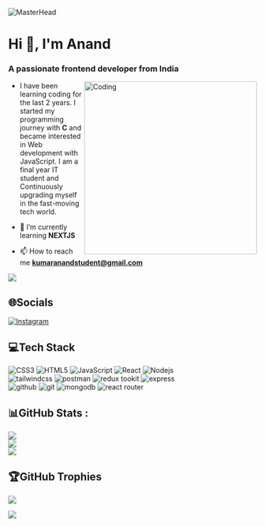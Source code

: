 ![MasterHead](https://camo.githubusercontent.com/371a3bbae1297d47d50006f91fdc0f51f0060b62dbbddbdba1b1b1438bc0f80d/68747470733a2f2f6d617275663030312d6d742e6769746875622e696f2f5072656d69756d2d44656c69766572792f7765622e676966)

<h1 align="left">Hi 👋, I'm Anand</h1>
<h3 align="left">A passionate frontend developer from India</h3>
<img align="right" alt="Coding" width="350" src="https://media.licdn.com/dms/image/D5612AQGOmwfIE5mlWA/article-cover_image-shrink_720_1280/0/1674617947228?e=2147483647&v=beta&t=FTU_isQ6VYfV5D_ueFHPWvT8ZqgDeJG3yr8Mi8lpfk0"/>

- I have been learning coding for the last 2 years. I started my programming journey with **C** and became interested in Web development with JavaScript. I am a final year IT student and Continuously upgrading myself in the fast-moving tech world.

- 🌱 I’m currently learning **NEXTJS**
- 📫 How to reach me **kumaranandstudent@gmail.com**

<a href="https://www.github.com/anandkr651" target="_blank" rel="noreferrer"><img
src="https://img.shields.io/github/followers/anandkr651?logo=github&style=for-the-badge&color=0891b2&labelColor=1c1917" /></a>

## 🌐Socials

[![Instagram](https://img.shields.io/badge/Instagram-%23E4405F.svg?logo=Instagram&logoColor=white)](https://instagram.com/anandkr651)

## 💻Tech Stack

![CSS3](https://img.shields.io/badge/css3-%231572B6.svg?style=for-the-badge&logo=css3&logoColor=white) ![HTML5](https://img.shields.io/badge/html5-%23E34F26.svg?style=for-the-badge&logo=html5&logoColor=white) ![JavaScript](https://img.shields.io/badge/javascript-%23323330.svg?style=for-the-badge&logo=javascript&logoColor=%23F7DF1E) ![React](https://img.shields.io/badge/react-%2320232a.svg?style=for-the-badge&logo=react&logoColor=%2361DAFB) ![Nodejs](https://img.shields.io/badge/nodejs-%2320232a.svg?style=for-the-badge&logo=nodedotjs&logoColor=%green) <br/>
![tailwindcss](https://img.shields.io/badge/tailwindcss-%2320232a.svg?style=for-the-badge&logo=tailwindcss&logoColor=%green) ![postman](https://img.shields.io/badge/postman-%2320232a.svg?style=for-the-badge&logo=postman&logoColor=%green) ![redux tookit](https://img.shields.io/badge/redux-%2320232a.svg?style=for-the-badge&logo=redux&logoColor=%green) ![express](https://img.shields.io/badge/expressjs-%2320232a.svg?style=for-the-badge&logo=express&logoColor=%green) <br/>
![github](https://img.shields.io/badge/github-%2320232a.svg?style=for-the-badge&logo=github&logoColor=%green)
![git](https://img.shields.io/badge/git-%2320232a.svg?style=for-the-badge&logo=git&logoColor=%green)
![mongodb](https://img.shields.io/badge/mongodb-%2320232a.svg?style=for-the-badge&logo=mongodb&logoColor=%green)
![react router](https://img.shields.io/badge/reactrouter-%2320232a.svg?style=for-the-badge&logo=reactrouter&logoColor=%green)

## 📊GitHub Stats :

![](https://github-readme-stats.vercel.app/api/top-langs?username=anandkr651&theme=nightowl&hide_border=false&show_icons=true&locale=en&layout=compact)<br>
![](https://github-readme-streak-stats.herokuapp.com/?user=anandkr651&theme=nightowl&hide_border=false)<br>
![](https://github-readme-stats.vercel.app/api?username=anandkr651&theme=nightowl&hide_border=false&show_icons=true&locale=en)

## 🏆GitHub Trophies

![](https://github-profile-trophy.vercel.app/?username=anandkr651&theme=onedark&no-frame=false&no-bg=false&margin-w=4)

[![](https://visitcount.itsvg.in/api?id=anandkr651&icon=0&color=8)](https://visitcount.itsvg.in)
